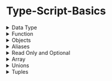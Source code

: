 # Type-Script-Basics


<details>
<summary>Data Type</summary>
<br>
  
```ts
let firstName: string = 'Aman';
let lastName: string = 'Singh';
let age: number = 22;
let isValideVoter: boolean=true;
console.log(firstName + lastName);

//When you doesn't define type then it add type any. You can avoide by adding flag noImplicitAny
let notDefined;
notDefined=10;
console.log(notDefined)
```
</details>

<details>
<summary>Function</summary>
<br>
  
```ts
  function isValidVoter(age:number = 18) {
    return age>18?true:false;
}
console.log(isValidVoter(22))

//Define type you are returning
function fullName(firstName: string,lastName:string, age:number) : string{
    return `Full name is ${firstName} ${lastName} Age is ${age}`;
}

console.log(fullName(firstName,lastName,age))

const isEven = (num : number) : boolean=>{
    return num %2 ===0;
}
console.log(isEven(8))


//Here void telling you are returning nothings
function errorMsg(str : string):void{
    console.error(errorMsg);
}

//Some function never return a value
function error(msg : string):never{
    throw new Error(msg);
}
  ```
</details>


<details>
<summary>Objects</summary>
<br>
  
```ts
const User ={
    name:'Aman',
    email:'xyz@gmail.com',
    isActive:true
}

function createUser({name: string,ispaid:boolean}){

}
createUser({name: 'Aman', ispaid:false})

function createCource():{name:string, price:number}{
    return {name:'B.tech', price:670}
}

//Odd Beavaiour
// createUser accept two object but three was given inside object
let obj={name:'Aman', ispaid:false,email:'xyyy@gmail.com'}
createUser(obj);
```
</details>

<details>
<summary>Aliases</summary>
<br>

```ts
type User={
    name:string;
    email:string;
    isActive:boolean;
}

function createUser(user : User) : void{
    console.log(user.name)
}
```
</details>

<details>
<summary>Read Only and Optional</summary>
<br>

```ts
type dbSchema = {
    readonly _id : number,
    firstName: string,
    lastName: string,
    mobNumber : number,
    isSuperAdmin ?: boolean //Here questmark telling its optional
}

let firstData:dbSchema = {_id:1234,firstName:'Aman',lastName:'Singh',mobNumber:89887668,isSuperAdmin:true}
let secondData:dbSchema = {_id:1235,firstName:'Akash',lastName:'Singh',mobNumber:8787887668}
console.log(firstData._id)

type cardNumber = {
    cardNumber : number
}

type cardDate = {
    cardDate : string
}

type cardDetails = cardNumber & cardDate & {
    cvv : number
}

let amCDetails : cardDetails = {cardDate : '12-01-2009',cardNumber:6787878,cvv:787}
console.log(amCDetails)
```
</details>

<details>
<summary>Array</summary>
<br>

```ts
const fruits : string[] = ['apple','mango','banana']
const num : Array<number> = [1,2,3,4,5]

type Point = {
    x:number,
    y:number
}

let allPoints : Point[] =[{x:9,y:89}]

let rgba: number[][] = [[0,0,0],[9,89,90]]

```
</details>

<details>
<summary>Unions</summary>
<br>

```ts
let score : number | string = 56
score='7878'
score=88


function convertUpperCase ( str : string | number) : string{
    if (typeof str === 'string'){
        return str.toUpperCase()
    }else{
        return String(str).toUpperCase()
    }
}
console.log(convertUpperCase(67687))
console.log(convertUpperCase('ghgxg'))


let d : number[] = [1,2,3,4]
let d2 : string[] =['1','2','3']
let d3 : string [] | number []=[1,2,3] //It will be all number or all string
let d4 : (string  | number) []=[1,2,'3']


let direction : 'up' | 'down' | 'left' | 'right'
direction = "up"
console.log(direction)
```
</details>

<details>
<summary>Tuples</summary>
<br>

```ts
let user : [string,number,boolean]
user=['Aman',18,true]
//NOTE : Vlaues can change user[0]='Akash', you can apply push function without error 
```
</details>

